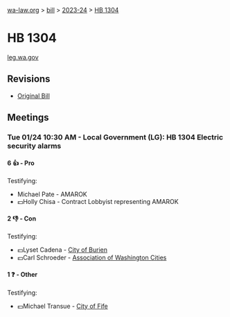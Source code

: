 [wa-law.org](/) > [bill](/bill/) > [2023-24](/bill/2023-24/) > [HB 1304](/bill/2023-24/hb/1304/)

# HB 1304
[leg.wa.gov](https://app.leg.wa.gov/billsummary?BillNumber=1304&Year=2023&Initiative=false)

## Revisions
* [Original Bill](1/)

## Meetings
### Tue 01/24 10:30 AM - Local Government (LG): HB 1304 Electric security alarms
#### 6 👍 - Pro
Testifying:
* Michael Pate - AMAROK
* 💵Holly Chisa - Contract Lobbyist representing AMAROK

#### 2 👎 - Con
Testifying:
* 💵Lyset Cadena - [City of Burien](/org/city_of_burien/)
* 💵Carl Schroeder - [Association of Washington Cities](/org/association_of_washington_cities/)

#### 1 ❓ - Other
Testifying:
* 💵Michael Transue - [City of Fife](/org/city_of_fife/)
